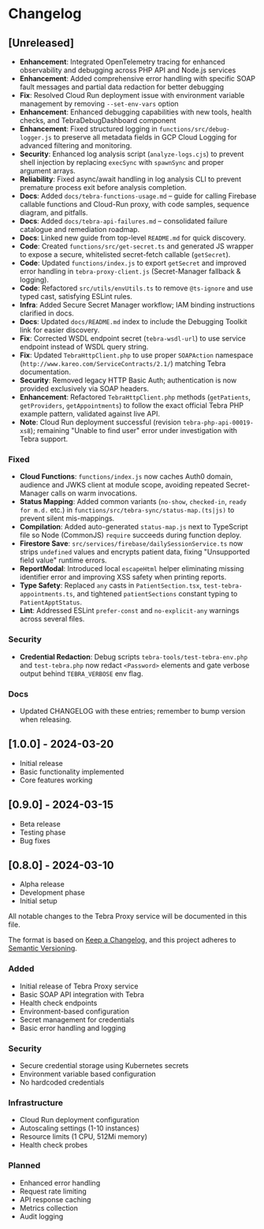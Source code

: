# Changelog

## [Unreleased]

- **Enhancement**: Integrated OpenTelemetry tracing for enhanced observability and debugging across PHP API and Node.js services
- **Enhancement**: Added comprehensive error handling with specific SOAP fault messages and partial data redaction for better debugging
- **Fix**: Resolved Cloud Run deployment issue with environment variable management by removing `--set-env-vars` option
- **Enhancement**: Enhanced debugging capabilities with new tools, health checks, and TebraDebugDashboard component
- **Enhancement**: Fixed structured logging in `functions/src/debug-logger.js` to preserve
  all metadata fields in GCP Cloud Logging for advanced filtering and monitoring.
- **Security**: Enhanced log analysis script (`analyze-logs.cjs`) to prevent shell injection
  by replacing `execSync` with `spawnSync` and proper argument arrays.
- **Reliability**: Fixed async/await handling in log analysis CLI to prevent premature
  process exit before analysis completion.
- **Docs**: Added `docs/tebra-functions-usage.md` – guide for calling Firebase callable
  functions and Cloud-Run proxy, with code samples, sequence diagram, and pitfalls.
- **Docs**: Added `docs/tebra-api-failures.md` – consolidated failure catalogue and
  remediation roadmap.
- **Docs**: Linked new guide from top-level `README.md` for quick discovery.
- **Code**: Created `functions/src/get-secret.ts` and generated JS wrapper
  to expose a secure, whitelisted secret-fetch callable (`getSecret`).
- **Code**: Updated `functions/index.js` to export `getSecret` and improved
  error handling in `tebra-proxy-client.js` (Secret-Manager fallback & logging).
- **Code**: Refactored `src/utils/envUtils.ts` to remove `@ts-ignore` and use
  typed cast, satisfying ESLint rules.
- **Infra**: Added Secure Secret Manager workflow; IAM binding instructions
  clarified in docs.
- **Docs**: Updated `docs/README.md` index to include the Debugging Toolkit link for easier discovery.
- **Fix**: Corrected WSDL endpoint secret (`tebra-wsdl-url`) to use service endpoint instead of WSDL query string.
- **Fix**: Updated `TebraHttpClient.php` to use proper `SOAPAction` namespace (`http://www.kareo.com/ServiceContracts/2.1/`) matching Tebra documentation.
- **Security**: Removed legacy HTTP Basic Auth; authentication is now provided exclusively via SOAP headers.
- **Enhancement**: Refactored `TebraHttpClient.php` methods (`getPatients`, `getProviders`, `getAppointments`) to follow the exact official Tebra PHP example pattern, validated against live API.
- **Note**: Cloud Run deployment successful (revision `tebra-php-api-00019-xs8`); remaining "Unable to find user" error under investigation with Tebra support.

### Fixed

- **Cloud Functions**: `functions/index.js` now caches Auth0 domain, audience and JWKS client at module scope, avoiding repeated Secret-Manager calls on warm invocations.
- **Status Mapping**: Added common variants (`no-show`, `checked-in`, `ready for m.d.` etc.) in `functions/src/tebra-sync/status-map.(ts|js)` to prevent silent mis-mappings.
- **Compilation**: Added auto-generated `status-map.js` next to TypeScript file so Node (CommonJS) `require` succeeds during function deploy.
- **Firestore Save**: `src/services/firebase/dailySessionService.ts` now strips `undefined` values and encrypts patient data, fixing "Unsupported field value" runtime errors.
- **ReportModal**: Introduced local `escapeHtml` helper eliminating missing identifier error and improving XSS safety when printing reports.
- **Type Safety**: Replaced `any` casts in `PatientSection.tsx`, `test-tebra-appointments.ts`, and tightened `patientSections` constant typing to `PatientApptStatus`.
- **Lint**: Addressed ESLint `prefer-const` and `no-explicit-any` warnings across several files.

### Security

- **Credential Redaction**: Debug scripts `tebra-tools/test-tebra-env.php` and `test-tebra.php` now redact `<Password>` elements and gate verbose output behind `TEBRA_VERBOSE` env flag.

### Docs

- Updated CHANGELOG with these entries; remember to bump version when releasing.

## [1.0.0] - 2024-03-20

- Initial release
- Basic functionality implemented
- Core features working

## [0.9.0] - 2024-03-15

- Beta release
- Testing phase
- Bug fixes

## [0.8.0] - 2024-03-10

- Alpha release
- Development phase
- Initial setup

All notable changes to the Tebra Proxy service will be documented in this file.

The format is based on [Keep a Changelog](https://keepachangelog.com/en/1.0.0/),
and this project adheres to [Semantic Versioning](https://semver.org/spec/v2.0.0.html).

### Added

- Initial release of Tebra Proxy service
- Basic SOAP API integration with Tebra
- Health check endpoints
- Environment-based configuration
- Secret management for credentials
- Basic error handling and logging

### Security

- Secure credential storage using Kubernetes secrets
- Environment variable based configuration
- No hardcoded credentials

### Infrastructure

- Cloud Run deployment configuration
- Autoscaling settings (1-10 instances)
- Resource limits (1 CPU, 512Mi memory)
- Health check probes

### Planned

- Enhanced error handling
- Request rate limiting
- API response caching
- Metrics collection
- Audit logging
